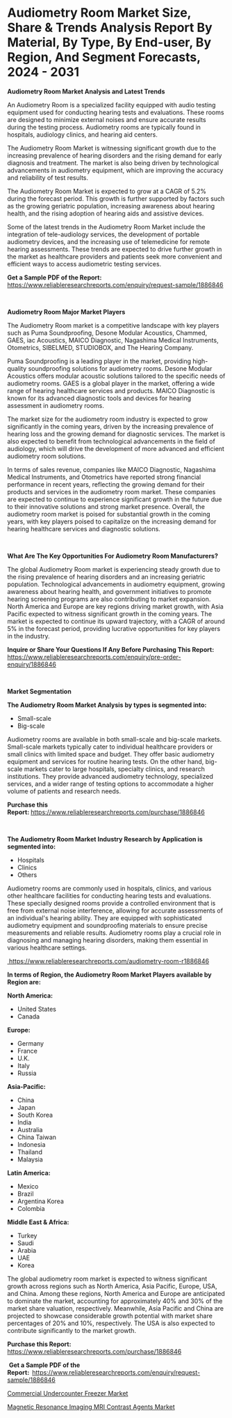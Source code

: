 <p><h1>Audiometry Room Market Size, Share & Trends Analysis Report By Material, By Type, By End-user, By Region, And Segment Forecasts, 2024 - 2031</h1></p><p><strong>Audiometry Room Market Analysis and Latest Trends</strong></p>
<p><p>An Audiometry Room is a specialized facility equipped with audio testing equipment used for conducting hearing tests and evaluations. These rooms are designed to minimize external noises and ensure accurate results during the testing process. Audiometry rooms are typically found in hospitals, audiology clinics, and hearing aid centers.</p><p>The Audiometry Room Market is witnessing significant growth due to the increasing prevalence of hearing disorders and the rising demand for early diagnosis and treatment. The market is also being driven by technological advancements in audiometry equipment, which are improving the accuracy and reliability of test results.</p><p>The Audiometry Room Market is expected to grow at a CAGR of 5.2% during the forecast period. This growth is further supported by factors such as the growing geriatric population, increasing awareness about hearing health, and the rising adoption of hearing aids and assistive devices.</p><p>Some of the latest trends in the Audiometry Room Market include the integration of tele-audiology services, the development of portable audiometry devices, and the increasing use of telemedicine for remote hearing assessments. These trends are expected to drive further growth in the market as healthcare providers and patients seek more convenient and efficient ways to access audiometric testing services.</p></p>
<p><strong>Get a Sample PDF of the Report:&nbsp;</strong> <a href="https://www.reliableresearchreports.com/enquiry/request-sample/1886846">https://www.reliableresearchreports.com/enquiry/request-sample/1886846</a></p>
<p>&nbsp;</p>
<p><strong>Audiometry Room Major Market Players</strong></p>
<p><p>The Audiometry Room market is a competitive landscape with key players such as Puma Soundproofing, Desone Modular Acoustics, Chammed, GAES, iac Acoustics, MAICO Diagnostic, Nagashima Medical Instruments, Otometrics, SIBELMED, STUDIOBOX, and The Hearing Company.</p><p>Puma Soundproofing is a leading player in the market, providing high-quality soundproofing solutions for audiometry rooms. Desone Modular Acoustics offers modular acoustic solutions tailored to the specific needs of audiometry rooms. GAES is a global player in the market, offering a wide range of hearing healthcare services and products. MAICO Diagnostic is known for its advanced diagnostic tools and devices for hearing assessment in audiometry rooms.</p><p>The market size for the audiometry room industry is expected to grow significantly in the coming years, driven by the increasing prevalence of hearing loss and the growing demand for diagnostic services. The market is also expected to benefit from technological advancements in the field of audiology, which will drive the development of more advanced and efficient audiometry room solutions.</p><p>In terms of sales revenue, companies like MAICO Diagnostic, Nagashima Medical Instruments, and Otometrics have reported strong financial performance in recent years, reflecting the growing demand for their products and services in the audiometry room market. These companies are expected to continue to experience significant growth in the future due to their innovative solutions and strong market presence. Overall, the audiometry room market is poised for substantial growth in the coming years, with key players poised to capitalize on the increasing demand for hearing healthcare services and diagnostic solutions.</p></p>
<p>&nbsp;</p>
<p><strong>What Are The Key Opportunities For Audiometry Room Manufacturers?</strong></p>
<p><p>The global Audiometry Room market is experiencing steady growth due to the rising prevalence of hearing disorders and an increasing geriatric population. Technological advancements in audiometry equipment, growing awareness about hearing health, and government initiatives to promote hearing screening programs are also contributing to market expansion. North America and Europe are key regions driving market growth, with Asia Pacific expected to witness significant growth in the coming years. The market is expected to continue its upward trajectory, with a CAGR of around 5% in the forecast period, providing lucrative opportunities for key players in the industry.</p></p>
<p><strong>Inquire or Share Your Questions If Any Before Purchasing This Report:</strong> <a href="https://www.reliableresearchreports.com/enquiry/pre-order-enquiry/1886846">https://www.reliableresearchreports.com/enquiry/pre-order-enquiry/1886846</a></p>
<p>&nbsp;</p>
<p><strong>Market Segmentation</strong></p>
<p><strong>The Audiometry Room Market Analysis by types is segmented into:</strong></p>
<p><ul><li>Small-scale</li><li>Big-scale</li></ul></p>
<p><p>Audiometry rooms are available in both small-scale and big-scale markets. Small-scale markets typically cater to individual healthcare providers or small clinics with limited space and budget. They offer basic audiometry equipment and services for routine hearing tests. On the other hand, big-scale markets cater to large hospitals, specialty clinics, and research institutions. They provide advanced audiometry technology, specialized services, and a wider range of testing options to accommodate a higher volume of patients and research needs.</p></p>
<p><strong>Purchase this Report:&nbsp;</strong><a href="https://www.reliableresearchreports.com/purchase/1886846">https://www.reliableresearchreports.com/purchase/1886846</a></p>
<p>&nbsp;</p>
<p><strong>The Audiometry Room Market Industry Research by Application is segmented into:</strong></p>
<p><ul><li>Hospitals</li><li>Clinics</li><li>Others</li></ul></p>
<p><p>Audiometry rooms are commonly used in hospitals, clinics, and various other healthcare facilities for conducting hearing tests and evaluations. These specially designed rooms provide a controlled environment that is free from external noise interference, allowing for accurate assessments of an individual's hearing ability. They are equipped with sophisticated audiometry equipment and soundproofing materials to ensure precise measurements and reliable results. Audiometry rooms play a crucial role in diagnosing and managing hearing disorders, making them essential in various healthcare settings.</p></p>
<p><a href="https://www.reliableresearchreports.com/audiometry-room-r1886846">&nbsp;https://www.reliableresearchreports.com/audiometry-room-r1886846</a></p>
<p><strong>In terms of Region, the Audiometry Room Market Players available by Region are:</strong></p>
<p>
    <p> <strong> North America: </strong>
        <ul>
            <li>United States</li>
            <li>Canada</li>
        </ul>
        </p> 
    <p> <strong> Europe: </strong>
        <ul>
            <li>Germany</li>
            <li>France</li>
            <li>U.K.</li>
            <li>Italy</li>
            <li>Russia</li>
        </ul>
        </p> 
    <p> <strong> Asia-Pacific: </strong>
        <ul>
            <li>China</li>
            <li>Japan</li>
            <li>South Korea</li>
            <li>India</li>
            <li>Australia</li>
            <li>China Taiwan</li>
            <li>Indonesia</li>
            <li>Thailand</li>
            <li>Malaysia</li>
        </ul>
        </p> 
    <p> <strong> Latin America: </strong>
        <ul>
            <li>Mexico</li>
            <li>Brazil</li>
            <li>Argentina Korea</li>
            <li>Colombia</li>
        </ul>
        </p> 
    <p> <strong> Middle East & Africa: </strong>
        <ul>
            <li>Turkey</li>
            <li>Saudi</li>
            <li>Arabia</li>
            <li>UAE</li>
            <li>Korea</li>
        </ul>
    </p>
    </p>
<p><p>The global audiometry room market is expected to witness significant growth across regions such as North America, Asia Pacific, Europe, USA, and China. Among these regions, North America and Europe are anticipated to dominate the market, accounting for approximately 40% and 30% of the market share valuation, respectively. Meanwhile, Asia Pacific and China are projected to showcase considerable growth potential with market share percentages of 20% and 10%, respectively. The USA is also expected to contribute significantly to the market growth.</p></p>
<p><strong>Purchase this Report: </strong><a href="https://www.reliableresearchreports.com/purchase/1886846">https://www.reliableresearchreports.com/purchase/1886846</a></p>
<p>&nbsp;<strong>Get a Sample PDF of the Report:&nbsp;&nbsp;</strong><a href="https://www.reliableresearchreports.com/enquiry/request-sample/1886846">https://www.reliableresearchreports.com/enquiry/request-sample/1886846</a></p>
<p><strong></strong></p>
<p><p><a href="https://view.publitas.com/reportprime-1/decoding-commercial-undercounter-freezer-market-metrics-market-share-trends-and-growth-patterns/">Commercial Undercounter Freezer Market</a></p><p><a href="https://three-jumbo-f6d.notion.site/Analyzing-Magnetic-Resonance-Imaging-MRI-Contrast-Agents-Market-Global-Industry-Perspective-and-For-ef8262f152704d98a28f5498ded1b412">Magnetic Resonance Imaging MRI Contrast Agents Market</a></p></p>